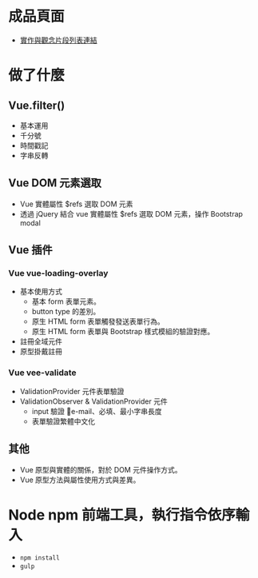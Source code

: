 # 成品頁面
- [實作與觀念片段列表連結](index.html)



# 做了什麼

## Vue.filter() 
- 基本運用
- 千分號
- 時間戳記
- 字串反轉

## Vue DOM 元素選取
- Vue 實體屬性 $refs 選取 DOM 元素
- 透過 jQuery 結合 vue 實體屬性 $refs 選取 DOM 元素，操作 Bootstrap modal

## Vue 插件
### Vue vue-loading-overlay
- 基本使用方式
  - 基本 form 表單元素。
  - button type 的差別。
  - 原生 HTML form 表單觸發發送表單行為。
  - 原生 HTML form 表單與 Bootstrap 樣式模組的驗證對應。
- 註冊全域元件
- 原型掛戴註冊

### Vue vee-validate
- ValidationProvider 元件表單驗證
- ValidationObserver & ValidationProvider 元件
  - input 驗證 e-mail、必填、最小字串長度
  - 表單驗證繁體中文化

## 其他
- Vue 原型與實體的關係，對於 DOM 元件操作方式。
- Vue 原型方法與屬性使用方式與差異。


# Node npm 前端工具，執行指令依序輸入
- `npm install`
- `gulp`